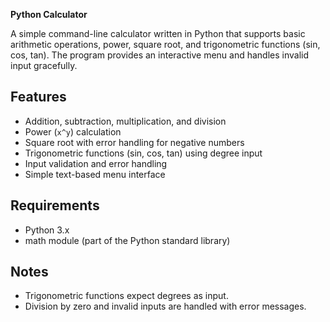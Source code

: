 **Python Calculator**

A simple command-line calculator written in Python that supports basic arithmetic operations, power, square root, and trigonometric functions (sin, cos, tan). The program provides an interactive menu and handles invalid input gracefully.

## Features

- Addition, subtraction, multiplication, and division  
- Power (`x^y`) calculation  
- Square root with error handling for negative numbers  
- Trigonometric functions (sin, cos, tan) using degree input  
- Input validation and error handling  
- Simple text-based menu interface  

## Requirements

- Python 3.x
- math module (part of the Python standard library)

## Notes

- Trigonometric functions expect degrees as input.
- Division by zero and invalid inputs are handled with error messages.

